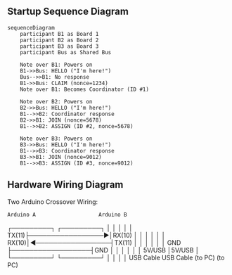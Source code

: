 ## Startup Sequence Diagram
```mermaid
sequenceDiagram
    participant B1 as Board 1
    participant B2 as Board 2
    participant B3 as Board 3
    participant Bus as Shared Bus

    Note over B1: Powers on
    B1->>Bus: HELLO ("I'm here!")
    Bus-->>B1: No response
    B1->>Bus: CLAIM (nonce=1234)
    Note over B1: Becomes Coordinator (ID #1)

    Note over B2: Powers on
    B2->>Bus: HELLO ("I'm here!")
    B1-->>B2: Coordinator response
    B2->>B1: JOIN (nonce=5678)
    B1-->>B2: ASSIGN (ID #2, nonce=5678)

    Note over B3: Powers on
    B3->>Bus: HELLO ("I'm here!")
    B1-->>B3: Coordinator response
    B3->>B1: JOIN (nonce=9012)
    B1-->>B3: ASSIGN (ID #3, nonce=9012)
```

## Hardware Wiring Diagram
Two Arduino Crossover Wiring:

    Arduino A                    Arduino B
   ┌─────────┐                  ┌─────────┐
   │         │                  │         │
   │   TX(11)├─────────────────►│RX(10)   │
   │         │                  │         │
   │   RX(10)│◄─────────────────┤TX(11)   │
   │         │                  │         │
   │     GND ├──────────────────┤GND      │
   │         │                  │         │
   │    5V/USB                  │5V/USB   │
   └─────────┘                  └─────────┘
        │                           │
        │                           │
     USB Cable                   USB Cable
     (to PC)                     (to PC)